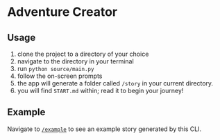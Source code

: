 # Adventure Creator
## Usage
1. clone the project to a directory of your choice
1. navigate to the directory in your terminal
1. run `python source/main.py`
1. follow the on-screen prompts
1. the app will generate a folder called `/story` in your current directory.
1. you will find `START.md` within; read it to begin your journey!

## Example
Navigate to [`/example`](./example) to see an example story generated by this CLI.

